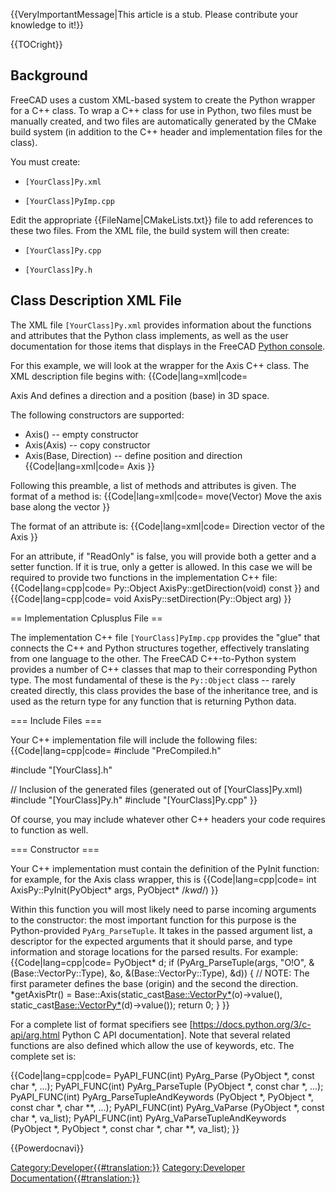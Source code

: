  


{{VeryImportantMessage|This article is a stub. Please contribute your knowledge to it!}}


{{TOCright}}

## Background

FreeCAD uses a custom XML-based system to create the Python wrapper for a C++ class. To wrap a C++ class for use in Python, two files must be manually created, and two files are automatically generated by the CMake build system (in addition to the C++ header and implementation files for the class).

You must create:

-    `[YourClass]Py.xml`
    

-    `[YourClass]PyImp.cpp`
    

Edit the appropriate {{FileName|CMakeLists.txt}} file to add references to these two files. From the XML file, the build system will then create:

-    `[YourClass]Py.cpp`
    

-    `[YourClass]Py.h`
    

## Class Description XML File 

The XML file `[YourClass]Py.xml` provides information about the functions and attributes that the Python class implements, as well as the user documentation for those items that displays in the FreeCAD [Python console](Python_console.md).

For this example, we will look at the wrapper for the Axis C++ class. The XML description file begins with: {{Code|lang=xml|code=
<?xml version="1.0" encoding="UTF-8"?>
<GenerateModel xmlns:xsi="http://www.w3.org/2001/XMLSchema-instance" xsi:noNamespaceSchemaLocation="generateMetaModel_Module.xsd">
    <PythonExport
        Father="PyObjectBase"
        Name="AxisPy"
        Twin="Axis"
        TwinPointer="Axis"
        Include="Base/Axis.h"
        FatherInclude="Base/PyObjectBase.h"
        Namespace="Base"
        Constructor="true"
        Delete="true"
        FatherNamespace="Base">
    <Documentation>
        <Author Licence="LGPL" Name="Juergen Riegel" EMail="FreeCAD@juergen-riegel.net" />
        <UserDocu>Axis
And defines a direction and a position (base) in 3D space.


The following constructors are supported:
* Axis() -- empty constructor
* Axis(Axis) -- copy constructor
* Axis(Base, Direction) -- define position and direction
{{Code|lang=xml|code=
        </UserDocu>
        <DeveloperDocu>Axis</DeveloperDocu>
    </Documentation>
}}


Following this preamble, a list of methods and attributes is given. The format of a method is:
{{Code|lang=xml|code=
    <Methode Name="move">
      <Documentation>
        <UserDocu>
        move(Vector)
        Move the axis base along the vector
        </UserDocu>
      </Documentation>
    </Methode>
}}


The format of an attribute is:
{{Code|lang=xml|code=
    <Attribute Name="Direction" ReadOnly="false">
      <Documentation>
        <UserDocu>Direction vector of the Axis</UserDocu>
      </Documentation>
      <Parameter Name="Direction" Type="Object" />
    </Attribute>
}}


For an attribute, if "ReadOnly" is false, you will provide both a getter and a setter function. If it is true, only a getter is allowed. In this case we will be required to provide two functions in the implementation C++ file:
{{Code|lang=cpp|code=
Py::Object AxisPy::getDirection(void) const
}}
and
{{Code|lang=cpp|code=
void AxisPy::setDirection(Py::Object arg)
}}

== Implementation Cplusplus File == 


The implementation C++ file `[YourClass]PyImp.cpp` provides the "glue" that connects the C++ and Python structures together, effectively translating from one language to the other. The FreeCAD C++-to-Python system provides a number of C++ classes that map to their corresponding Python type. The most fundamental of these is the `Py::Object` class -- rarely created directly, this class provides the base of the inheritance tree, and is used as the return type for any function that is returning Python data.

=== Include Files === 


Your C++ implementation file will include the following files:
{{Code|lang=cpp|code=
#include "PreCompiled.h"


#include "[YourClass].h"


// Inclusion of the generated files (generated out of [YourClass]Py.xml)
#include "[YourClass]Py.h"
#include "[YourClass]Py.cpp"
}}


Of course, you may include whatever other C++ headers your code requires to function as well.

=== Constructor === 


Your C++ implementation must contain the definition of the PyInit function: for example, for the Axis class wrapper, this is
{{Code|lang=cpp|code=
int AxisPy::PyInit(PyObject* args, PyObject* /*kwd*/)
}}


Within this function you will most likely need to parse incoming arguments to the constructor: the most important function for this purpose is the Python-provided `PyArg_ParseTuple`. It takes in the passed argument list, a descriptor for the expected arguments that it should parse, and type information and storage locations for the parsed results. For example:
{{Code|lang=cpp|code=
    PyObject* d;
    if (PyArg_ParseTuple(args, "O!O", &(Base::VectorPy::Type), &o,
                                      &(Base::VectorPy::Type), &d)) {
        // NOTE: The first parameter defines the base (origin) and the second the direction.
        *getAxisPtr() = Base::Axis(static_cast<Base::VectorPy*>(o)->value(),
                                   static_cast<Base::VectorPy*>(d)->value());
        return 0;
    }
}}


For a complete list of format specifiers see [https://docs.python.org/3/c-api/arg.html Python C API documentation]. Note that several related functions are also defined which allow the use of keywords, etc. The complete set is:


{{Code|lang=cpp|code=
PyAPI_FUNC(int) PyArg_Parse (PyObject *, const char *, ...);
PyAPI_FUNC(int) PyArg_ParseTuple (PyObject *, const char *, ...);
PyAPI_FUNC(int) PyArg_ParseTupleAndKeywords (PyObject *, PyObject *, const char *, char **, ...);
PyAPI_FUNC(int) PyArg_VaParse (PyObject *, const char *, va_list);
PyAPI_FUNC(int) PyArg_VaParseTupleAndKeywords (PyObject *, PyObject *, const char *, char **, va_list);
}}


</translate>
{{Powerdocnavi}}

[Category:Developer{{\#translation:}}](Category:Developer.md) [Category:Developer Documentation{{\#translation:}}](Category:Developer_Documentation.md)
